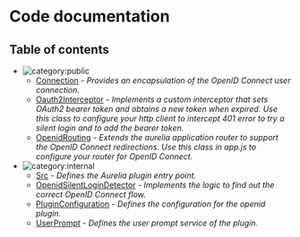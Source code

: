 # Code documentation

## Table of contents

* ![category:public](https://img.shields.io/badge/category-public-FF5000.svg?style=flat-square)
  * [Connection](src_connection.md) - _Provides an encapsulation of the OpenID Connect user connection._
  * [Oauth2Interceptor](src_oauth2-interceptor.md) - _Implements a custom interceptor that sets OAuth2 bearer token and
obtains a new token when expired.
Use this class to configure your http client to intercept 401 error to try a silent login
and to add the bearer token._
  * [OpenidRouting](src_openid-routing.md) - _Extends the aurelia application router to support the OpenID Connect redirections.
Use this class in app.js to configure your router for OpenID Connect._
* ![category:internal](https://img.shields.io/badge/category-internal-blue.svg?style=flat-square)
  * [Src](src_index.md) - _Defines the Aurelia plugin entry point._
  * [OpenidSilentLoginDetector](src_openid-silent-login-detector.md) - _Implements the logic to find out the correct OpenID Connect flow._
  * [PluginConfiguration](src_plugin-configuration.md) - _Defines the configuration for the openid plugin._
  * [UserPrompt](src_user-prompt.md) - _Defines the user prompt service of the plugin._
